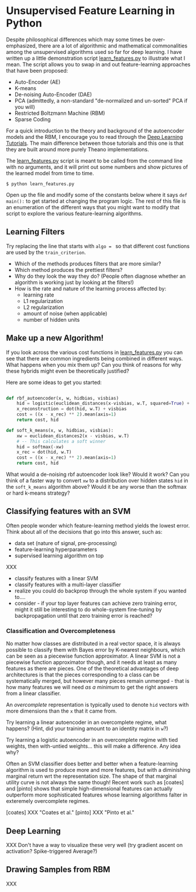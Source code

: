 Unsupervised Feature Learning in Python
=======================================

Despite philosophical differences which may some times be over-emphasized, there
are a lot of algorithmic and mathematical commonalities among the unsupervised
algorithms used so far for deep learning.
I have written up a little demonstration script
[learn_features.py](./2_unsupervised/learn_features.py)
to illustrate what I mean.  The script allows you to swap in and out
feature-learning approaches that have been proposed:

* Auto-Encoder (AE)
* K-means
* De-noising Auto-Encoder (DAE)
* PCA (admittedly, a non-standard "de-normalized and un-sorted" PCA if you will)
* Restricted Boltzmann Machine (RBM)
* Sparse Coding


For a quick introduction to the theory and background of the autoencoder models
and the RBM, I encourage you to read through the
[Deep Learning Tutorials][dlt].
The main difference between those tutorials and this one is that they are built
around more purely Theano implementations.

The [learn_features.py][lf] script is meant to
be called from the command line with no arguments, and it will print out some
numbers and show pictures of the learned model from time to time.

    $ python learn_features.py

Open up the file and modify some of the constants below where it says `def
main():`  to get started at changing the program logic.  The rest of this file
is an enumeration of the different ways that you might want to modify that
script to explore the various feature-learning algorithms.


## Learning Filters

Try replacing the line that starts with `algo = ` so that different cost
functions are used by the `train_criterion`.
* Which of the methods produces filters that are more similar?
* Which method produces the prettiest filters?
* Why do they look the way they do?
  (People often diagnose whether an algorithm is working just by 
  looking at the filters!)
* How is the rate and nature of the learning process affected by:
    - learning rate
    - L1 regularization
    - L2 regularization
    - amount of noise (when applicable)
    - number of hidden units


## Make up a new Algorithm!

If you look across the various cost functions in [learn_features.py][lf]
you can see that there are common ingredients being combined in different ways.
What happens when you mix them up?
Can you think of reasons for why these hybrids might
even be theoretically justified?

Here are some ideas to get you started:

```python

def rbf_autoencoder(x, w, hidbias, visbias)
    hid = logistic(euclidean_distances(x-visbias, w.T, squared=True) + hidbias)
    x_reconstruction = dot(hid, w.T) + visbias
    cost = ((x - x_rec) ** 2).mean(axis=1)
    return cost, hid

def soft_k_means(x, w, hidbias, visbias):
    xw = euclidean_distances2(x - visbias, w.T)
    # -- This calculates a soft winner
    hid = softmax(-xw)
    x_rec = dot(hid, w.T)
    cost = ((x - x_rec) ** 2).mean(axis=1)
    return cost, hid


```

What would a de-noising rbf autoencoder look like? Would it work?
Can you think of a faster way to convert `xw` to a distribution over hidden
states `hid` in the `soft_k_means` algorithm above? Would it be any worse
than the softmax or hard k-means strategy?


## Classifying features with an SVM

Often people wonder which feature-learning method yields the lowest error.
Think about all of the decisions that go into this answer, such as:
- data set (nature of signal, pre-processing)
- feature-learning hyperparameters
- supervised learning algorithm on top


XXX

- classify features with a linear SVM
- classify features with a multi-layer classifier
- realize you could do backprop through the whole system if you wanted to....
- consider - if your top layer features can achieve zero
     training error, might it still be interesting to do whole-system
     fine-tuning by backpropagation until that zero training error is
     reached?

### Classification and Overcompleteness

No matter how classes are distributed in a real vector space, it is always
possible to classify them with Bayes error by K-nearest neighbours, which
can be seen as a piecewise function approximator. A linear SVM is not a
piecewise function approximator though, and it needs at least as many
features as there are pieces.  One of the theoretical advantages of deep
architectures is that the pieces corresponding to a class can be
systematically merged, but however many pieces remain unmerged - that is
how many features we will need *as a minimum*  to get the right answers
from a linear classifier.

An *overcomplete* representation is typically used to denote `hid` vectors
with more dimensions than the `x` that it came from.

Try learning a linear autoencoder in an overcomplete regime, what happens?
(Hint, did your training amount to an identity matrix in `w`?)

Try learning a logistic autoencoder in an overcomplete regime with tied
weights, then with-untied weights... this will make a difference. Any idea
why?

Often an SVM classifier does better and better when a feature-learning
algorithm is used to produce more and more features, but with a
diminishing marginal return wrt the representation size. The shape of that
marginal utility curve is not always the same though! Recent work such as
[coates] and [pinto] shows that simple high-dimensional features can actually
outperform more sophisticated features whose learning algorithms falter in
exteremely overcomplete regimes.

[lf]: ./2_unsupervised/learn_features.py "learn_features.py"
[dlt]: http://deeplearning.net/tutorial/ "Deep Learning Tutorials"
[coates] XXX "Coates et al."
[pinto] XXX "Pinto et al."


## Deep Learning

XXX Don't have a way to visualize these very well (try gradient ascent on
activation? Spike-triggered Average?)


## Drawing Samples from RBM

XXX


